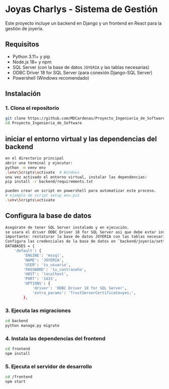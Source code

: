 # Joyas Charlys - Sistema de Gestión

Este proyecto incluye un backend en Django y un frontend en React para la gestión de joyería.

## Requisitos

- Python 3.11+ y pip
- Node.js 18+ y npm
- SQL Server (con la base de datos `JOYERIA` y las tablas necesarias)
- ODBC Driver 18 for SQL Server (para conexión Django-SQL Server)
- Powershell (Windows recomendado)

## Instalación

### 1. Clona el repositorio

```sh
git clone https://github.com/MDCardenas/Proyecto_Ingenieria_de_Software
cd Proyecto_Ingenieria_de_Software
```

## iniciar el entorno virtual y las dependencias del backend

```sh
en el directorio principal
abrir una terminal y ejecutar:
python -m venv env
.\env\Scripts\activate  # Windows
una vez activado el entorno virtual, instalar las dependencias:
pip install -r backend/requirements.txt

pueden crear un script en powershell para automatizar este proceso.
# ejemplo de script setup_env.ps1
.\env\Scripts\activate
```

## Configura la base de datos

```sh
Asegúrate de tener SQL Server instalado y en ejecución.
se usara el driver ODBC Driver 18 for SQL Server asi que debe estar instalado.
importante: restaturar la base de datos JOYERIA con las tablas necesarias.
Configura las credenciales de la base de datos en `backend/joyeria/settings.py`.
DATABASES = {
    'default': {
        'ENGINE': 'mssql',
        'NAME': 'JOYERIA',
        'USER': 'tu_usuario',
        'PASSWORD': 'tu_contraseña',    
        'HOST': 'localhost',
        'PORT': '1433',
        'OPTIONS': {
            'driver': 'ODBC Driver 18 for SQL Server',
            'extra_params': 'TrustServerCertificate=yes;',
        },

```

### 3. Ejecuta las migraciones

```sh
cd backend
python manage.py migrate
```

### 4. Instala las dependencias del frontend

```sh
cd frontend
npm install
```

### 5. Ejecuta el servidor de desarrollo

```sh
cd /frontend
npm start
```
